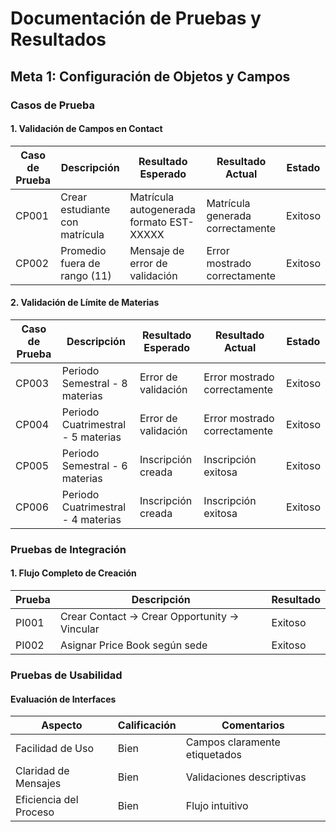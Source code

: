 # Documentación de Pruebas y Resultados
## Meta 1: Configuración de Objetos y Campos

### Casos de Prueba

#### 1. Validación de Campos en Contact
| Caso de Prueba | Descripción | Resultado Esperado | Resultado Actual | Estado |
|----------------|-------------|-------------------|------------------|--------|
| CP001 | Crear estudiante con matrícula | Matrícula autogenerada formato EST-XXXXX | Matrícula generada correctamente | Exitoso |
| CP002 | Promedio fuera de rango (11) | Mensaje de error de validación | Error mostrado correctamente | Exitoso |

#### 2. Validación de Límite de Materias
| Caso de Prueba | Descripción | Resultado Esperado | Resultado Actual | Estado |
|----------------|-------------|-------------------|------------------|--------|
| CP003 | Periodo Semestral - 8 materias | Error de validación | Error mostrado correctamente | Exitoso |
| CP004 | Periodo Cuatrimestral - 5 materias | Error de validación | Error mostrado correctamente | Exitoso |
| CP005 | Periodo Semestral - 6 materias | Inscripción creada | Inscripción exitosa | Exitoso |
| CP006 | Periodo Cuatrimestral - 4 materias | Inscripción creada | Inscripción exitosa | Exitoso |

### Pruebas de Integración

#### 1. Flujo Completo de Creación
| Prueba | Descripción | Resultado |
|--------|-------------|-----------|
| PI001 | Crear Contact → Crear Opportunity → Vincular | Exitoso |
| PI002 | Asignar Price Book según sede | Exitoso |

### Pruebas de Usabilidad

#### Evaluación de Interfaces
| Aspecto | Calificación | Comentarios |
|---------|--------------|-------------|
| Facilidad de Uso | Bien | Campos claramente etiquetados |
| Claridad de Mensajes | Bien | Validaciones descriptivas |
| Eficiencia del Proceso | Bien | Flujo intuitivo |
